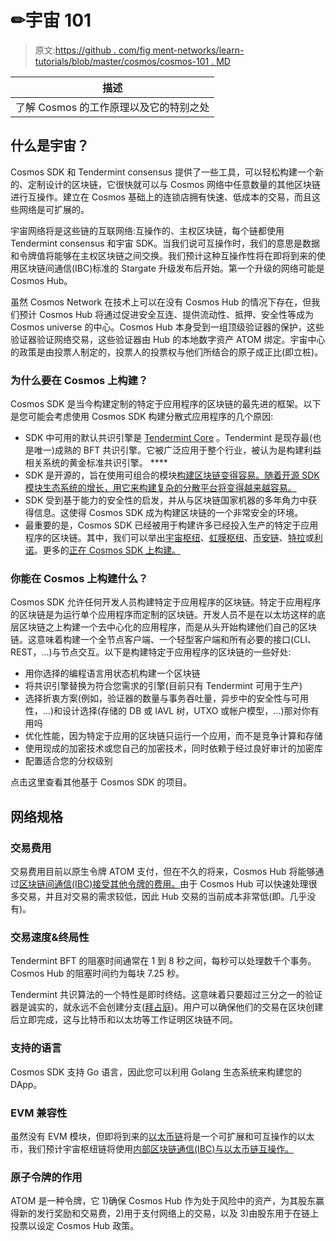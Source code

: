 # ✏宇宙 101

> 原文:[https://github . com/fig ment-networks/learn-tutorials/blob/master/cosmos/cosmos-101 . MD](https://github.com/figment-networks/learn-tutorials/blob/master/cosmos/cosmos-101.md)

| 描述 |
| --- |
| 了解 Cosmos 的工作原理以及它的特别之处 |

## 什么是宇宙？

Cosmos SDK 和 Tendermint consensus 提供了一些工具，可以轻松构建一个新的、定制设计的区块链，它很快就可以与 Cosmos 网络中任意数量的其他区块链进行互操作。建立在 Cosmos 基础上的连锁店拥有快速、低成本的交易，而且这些网络是可扩展的。

宇宙网络将是这些链的互联网络:互操作的、主权区块链，每个链都使用 Tendermint consensus 和宇宙 SDK。当我们说可互操作时，我们的意思是数据和令牌值将能够在主权区块链之间交换。我们预计这种互操作性将在即将到来的使用区块链间通信(IBC)标准的 Stargate 升级发布后开始。第一个升级的网络可能是 Cosmos Hub。

虽然 Cosmos Network 在技术上可以在没有 Cosmos Hub 的情况下存在，但我们预计 Cosmos Hub 将通过促进安全互连、提供流动性、抵押、安全性等成为 Cosmos universe 的中心。Cosmos Hub 本身受到一组顶级验证器的保护，这些验证器验证网络交易，这些验证器由 Hub 的本地数字资产 ATOM 绑定。宇宙中心的政策是由投票人制定的，投票人的投票权与他们所结合的原子成正比(即立桩)。

### 为什么要在 Cosmos 上构建？

Cosmos SDK 是当今构建定制的特定于应用程序的区块链的最先进的框架。以下是您可能会考虑使用 Cosmos SDK 构建分散式应用程序的几个原因:

*   SDK 中可用的默认共识引擎是 [Tendermint Core](https://github.com/tendermint/tendermint) 。Tendermint 是现存最(也是唯一)成熟的 BFT 共识引擎。它被广泛应用于整个行业，被认为是构建利益相关系统的黄金标准共识引擎。 ****
*   SDK 是开源的，旨在使用可组合的模块[构建区块链变得容易。随着开源 SDK 模块生态系统的增长，用它来构建复杂的分散平台将变得越来越容易。](https://docs.cosmos.network/v0.39/x/)
*   SDK 受到基于能力的安全性的启发，并从与区块链国家机器的多年角力中获得信息。这使得 Cosmos SDK 成为构建区块链的一个非常安全的环境。
*   最重要的是，Cosmos SDK 已经被用于构建许多已经投入生产的特定于应用程序的区块链。其中，我们可以举出[宇宙枢纽](https://hub.cosmos.network/)、[虹膜枢纽](https://irisnet.org/)、[币安链](https://docs.binance.org/)、[特拉](https://terra.money/)或[利诺](https://lino.network/)。更多的[正在 Cosmos SDK 上构建。](https://cosmos.network/ecosystem)

### 你能在 Cosmos 上构建什么？

Cosmos SDK 允许任何开发人员构建特定于应用程序的区块链。特定于应用程序的区块链是为运行单个应用程序而定制的区块链。开发人员不是在以太坊这样的底层区块链之上构建一个去中心化的应用程序，而是从头开始构建他们自己的区块链。这意味着构建一个全节点客户端、一个轻型客户端和所有必要的接口(CLI、REST，...)与节点交互。以下是构建特定于应用程序的区块链的一些好处:

*   用你选择的编程语言用状态机构建一个区块链
*   将共识引擎替换为符合您需求的引擎(目前只有 Tendermint 可用于生产)
*   选择折衷方案(例如，验证器的数量与事务吞吐量，异步中的安全性与可用性，...)和设计选择(存储的 DB 或 IAVL 树，UTXO 或帐户模型，...)那对你有用吗
*   优化性能，因为特定于应用的区块链只运行一个应用，而不是竞争计算和存储
*   使用现成的加密技术或您自己的加密技术，同时依赖于经过良好审计的加密库
*   配置适合您的分权级别

点击这里查看其他基于 Cosmos SDK 的项目。

## **网络规格**

### **交易费用**

交易费用目前以原生令牌 ATOM 支付，但在不久的将来，Cosmos Hub 将能够通过[区块链间通信(IBC)接受其他令牌的费用。](https://figment.io/resources/inter-blockchain-communication-ibc-is-coming-to-cosmos/)由于 Cosmos Hub 可以快速处理很多交易，并且对交易的需求较低，因此 Hub 交易的当前成本非常低(即。几乎没有)。

### **交易速度&终局性**

Tendermint BFT 的阻塞时间通常在 1 到 8 秒之间，每秒可以处理数千个事务。Cosmos Hub 的阻塞时间约为每块 7.25 秒。

Tendermint 共识算法的一个特性是即时终结。这意味着只要超过三分之一的验证器是诚实的，就永远不会创建分支([拜占庭](https://en.wikipedia.org/wiki/Byzantine_fault))。用户可以确保他们的交易在区块创建后立即完成，这与比特币和以太坊等工作证明区块链不同。

### **支持的语言**

Cosmos SDK 支持 Go 语言，因此您可以利用 Golang 生态系统来构建您的 DApp。

### **EVM 兼容性**

虽然没有 EVM 模块，但即将到来的[以太币链](https://ethermint.zone/)将是一个可扩展和可互操作的以太币，我们预计宇宙枢纽链将使用[内部区块链通信(IBC)与以太币链互操作。](https://figment.io/resources/inter-blockchain-communication-ibc-is-coming-to-cosmos/)

### **原子令牌的作用**

ATOM 是一种令牌，它 1)确保 Cosmos Hub 作为处于风险中的资产，为其股东赢得新的发行奖励和交易费，2)用于支付网络上的交易，以及 3)由股东用于在链上投票以设定 Cosmos Hub 政策。